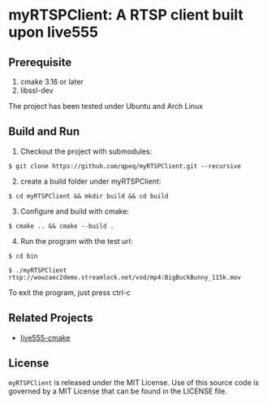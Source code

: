 # myRTSPClient: A RTSP client built upon live555

## Prerequisite

1. cmake 3.16 or later
2. libssl-dev

The project has been tested under Ubuntu and Arch Linux

## Build and Run

1. Checkout the project with submodules:
```shell
$ git clone https://github.com/qpeq/myRTSPClient.git --recursive
```

2. create a build folder under myRTSPClient:
```shell
$ cd myRTSPClient && mkdir build && cd build
```
3. Configure and build with cmake:
```shell
$ cmake .. && cmake --build .
```
4. Run the program with the test url:
```shell
$ cd bin
```
```shell
$ ./myRTSPClient rtsp://wowzaec2demo.streamlock.net/vod/mp4:BigBuckBunny_115k.mov
```

To exit the program, just press ctrl-c

## Related Projects

* [live555-cmake](https://github.com/zzu-andrew/live555-cmake)

## License

`myRTSPClient` is released under the MIT License. Use of this source code is governed by
a MIT License that can be found in the LICENSE file.
